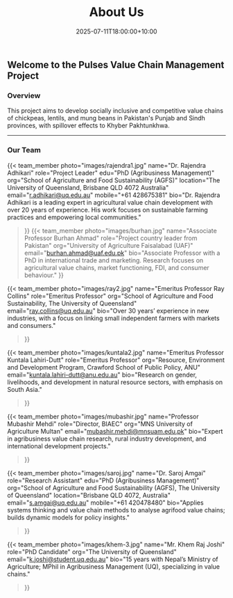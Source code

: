 ﻿---
title: "About Us"
date: 2025-07-11T18:00:00+10:00
draft: false
description: "Learn more about our team and the Pulses Value Chain Management Project."
---

## Welcome to the Pulses Value Chain Management Project

### Overview
This project aims to develop socially inclusive and competitive value chains of chickpeas, lentils, and mung beans in Pakistan's Punjab and Sindh provinces, with spillover effects to Khyber Pakhtunkhwa.

---

### Our Team

{{< team_member
    photo="images/rajendra1.jpg"
    name="Dr. Rajendra Adhikari"
    role="Project Leader"
    edu="PhD (Agribusiness Management)"
    org="School of Agriculture and Food Sustainability (AGFS)"
    location="The University of Queensland, Brisbane QLD 4072 Australia"
    email="r.adhikari@uq.edu.au"
    mobile="+61 428675381"
    bio="Dr. Rajendra Adhikari is a leading expert in agricultural value chain development with over 20 years of experience. His work focuses on sustainable farming practices and empowering local communities."
>}}
{{< team_member
    photo="images/burhan.jpg"
    name="Associate Professor Burhan Ahmad"
    role="Project country leader from Pakistan"
    org="University of Agriculture Faisalabad (UAF)"
    email="burhan.ahmad@uaf.edu.pk"
    bio="Associate Professor with a PhD in international trade and marketing. Research focuses on agricultural value chains, market functioning, FDI, and consumer behaviour."
>}}

{{< team_member
    photo="images/ray2.jpg"
    name="Emeritus Professor Ray Collins"
    role="Emeritus Professor"
    org="School of Agriculture and Food Sustainability, The University of Queensland"
    email="ray.collins@uq.edu.au"
    bio="Over 30 years’ experience in new industries, with a focus on linking small independent farmers with markets and consumers."
>}}

{{< team_member
    photo="images/kuntala2.jpg"
    name="Emeritus Professor Kuntala Lahiri-Dutt"
    role="Emeritus Professor"
    org="Resource, Environment and Development Program, Crawford School of Public Policy, ANU"
    email="kuntala.lahiri-dutt@anu.edu.au"
    bio="Research on gender, livelihoods, and development in natural resource sectors, with emphasis on South Asia."
>}}

{{< team_member
    photo="images/mubashir.jpg"
    name="Professor Mubashir Mehdi"
    role="Director, BIAEC"
    org="MNS University of Agriculture Multan"
    email="mubashir.mehdi@mnsuam.edu.pk"
    bio="Expert in agribusiness value chain research, rural industry development, and international development projects."
>}}

{{< team_member
    photo="images/saroj.jpg"
    name="Dr. Saroj Amgai"
    role="Research Assistant"
    edu="PhD (Agribusiness Management)"
    org="School of Agriculture and Food Sustainability (AGFS), The University of Queensland"
    location="Brisbane QLD 4072, Australia"
    email="s.amgai@uq.edu.au"
    mobile="+61 420478480"
    bio="Applies systems thinking and value chain methods to analyse agrifood value chains; builds dynamic models for policy insights."
>}}

{{< team_member
    photo="images/khem-3.jpg"
    name="Mr. Khem Raj Joshi"
    role="PhD Candidate"
    org="The University of Queensland"
    email="k.joshi@student.uq.edu.au"
    bio="15 years with Nepal’s Ministry of Agriculture; MPhil in Agribusiness Management (UQ), specializing in value chains."
>}}
